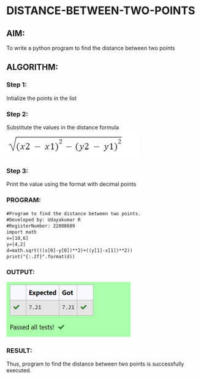 # DISTANCE-BETWEEN-TWO-POINTS

## AIM:
To write a python program to find the distance  between two  points
## ALGORITHM:
### Step 1: 
Intialize the points in the list
### Step 2: 
Substitute the values in the distance formula  ![formula](formula.png)
### Step 3: 
Print the value using the format with decimal points 
### PROGRAM:
  ```
  #Program to find the distance between two points.
#Developed by: Udayakumar R
#RegisterNumber: 22008609
import math
x=[10,6]
y=[4,2]
d=math.sqrt(((x[0]-y[0])**2)+((y[1]-x[1])**2))
print("{:.2f}".format(d))
```


### OUTPUT:
![OUTPUT](/Screenshot%20(38).png)


### RESULT:
Thus, program to find the distance between two points is successfully executed.
